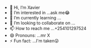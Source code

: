 - 👋 Hi, I’m Xavier
- 👀 I’m interested in ...ask me😂
- 🌱 I’m currently learning ...
- 💞️ I’m looking to collaborate on ...
- 📫 How to reach me ...+254101297524
- 😄 Pronouns: ...mr X
- ⚡ Fun fact: ...I'm taken😜

<!---
Xaveyah/Xaveyah is a ✨ special ✨ repository because its `README.md` (this file) appears on your GitHub profile.
You can click the Preview link to take a look at your changes.
--->
